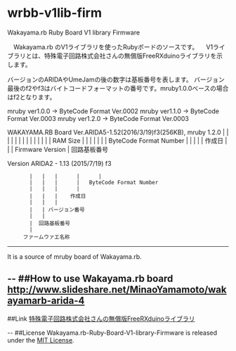 # wrbb-v1lib-firm
Wakayama.rb Ruby Board V1 library Firmware

　Wakayama.rb のV1ライブラリを使ったRubyボードのソースです。
　V1ライブラリとは、特殊電子回路株式会社さんの無償版FreeRXduinoライブラリを示します。

  バージョンのARIDAやUmeJamの後の数字は基板番号を表します。
  バージョン最後のf2やf3はバイトコードフォーマットの番号です。mruby1.0.0ベースの場合はf2となります。

  mruby ver1.0.0 -> ByteCode Format Ver.0002
  mruby ver1.1.0 -> ByteCode Format Ver.0003
  mruby ver1.2.0 -> ByteCode Format Ver.0003
    
  WAKAYAMA.RB Board Ver.ARIDA5-1.52(2016/3/19)f3(256KB), mruby 1.2.0
                        |      |      |      |   |
                        |      |      |      |   |
                        |      |      |      |  RAM Size
                        |      |      |      |
                        |      |      |   ByteCode Format Number
                        |      |      |
                        |      |    作成日
                        |      |
                        | Firmware Version
                        |
                   回路基板番号
    


  Version ARIDA2 - 1.13 (2015/7/19) f3
  
           |   |   |      |      |
           |   |   |      |   ByteCode Format Number
           |   |   |      |
           |   |   |    作成日
           |   |   |
           |   | バージョン番号
           |   |
           |  回路基板番号
           |
         ファームウァエ名称


------
  It is a source of mruby board of Wakayama.rb.

--
##How to use Wakayama.rb board
http://www.slideshare.net/MinaoYamamoto/wakayamarb-arida-4
--
##Link
[特殊電子回路株式会社さんの無償版FreeRXduinoライブラリ](http://rx.tokudenkairo.co.jp/freesoft.html)

--
##License
 Wakayama.rb-Ruby-Board-V1-library-Firmware is released under the [MIT License](MITL).
